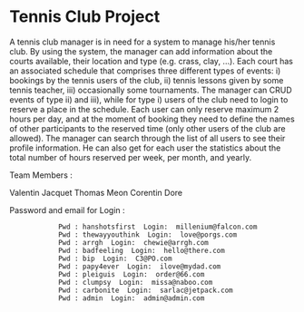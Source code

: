 # Tennis Club Project
A tennis club manager is in need for a system to manage his/her tennis club. By using the system, the manager can add information about the courts available, their location and type (e.g. crass, clay, ...). Each court has an associated schedule that comprises three different types of events: i) bookings by the tennis users of the club, ii) tennis lessons given by some tennis teacher, iii) occasionally some tournaments. The manager can CRUD events of type ii) and iii), while for type i) users of the club need to login to reserve a place in the schedule. Each user can only reserve maximum 2 hours per day, and at the moment of booking they need to define the names of other participants to the reserved time (only other users of the club are allowed). The manager can search through the list of all users to see their profile information. He can also get for each user the statistics about the total number of hours reserved per week, per month, and yearly.

Team Members :

Valentin Jacquet
Thomas Meon
Corentin Dore


Password and email for Login : 

                Pwd : hanshotsfirst  Login:  millenium@falcon.com 
                Pwd : thewayyouthink  Login:  love@porgs.com 
                Pwd : arrgh  Login:  chewie@arrgh.com
                Pwd : badfeeling  Login:  hello@there.com 
                Pwd : bip  Login:  C3@PO.com
                Pwd : papy4ever  Login:  ilove@mydad.com 
                Pwd : pleiguis  Login:  order@66.com 
                Pwd : clumpsy  Login:  missa@naboo.com 
                Pwd : carbonite  Login:  sarlac@jetpack.com 
                Pwd : admin  Login:  admin@admin.com   
